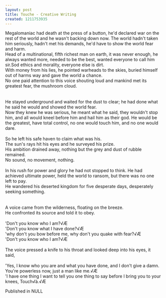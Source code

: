 ```yaml
---
layout: post
title: Touche - Creative Writing
created: 1211753935
---
```

Megalomaniac had death at the press of a button, he'd declared war on the rest of the world and he wasn't backing down now. The world hadn't taken him seriously, hadn't met his demands, he'd have to show the world fear and harm.<br />Head of a multinational, fifth richest man on earth, it was never enough, he always wanted more, needed to be the best, wanted everyone to call him sir.Sod ethics and morality, everyone else is dirt.<br />With money from his lies, he pointed warheads to the skies, buried himself out of harms way and gave the world a chance.<br />No one paid attention to this voice shouting loud and mankind met its greatest fear, the mushroom cloud.<br /><br /><br />He stayed underground and waited for the dust to clear; he had done what he said he would and showed the world fear.<br />Now they knew he was serious, he meant what he said, they wouldn't stop him, and all would kneel before him and hail him as their god. He would be the greatest, have total control, no one would touch him, and no one would dare.<br /><br />So he left his safe haven to claim what was his.<br />The sun's rays hit his eyes and he surveyed his prize.<br />His ambition drained away, nothing but the grey and dust of rubble remained.<br />No sound, no movement, nothing.<br /><br />In his rush for power and glory he had not stopped to think. He had achieved ultimate power, held the world to ransom, but there was no one left to pay.<br />He wandered his deserted kingdom for five desperate days, desperately seeking something.<br /><br /><br />A voice came from the wilderness, floating on the breeze.<br />He confronted its source and told it to obey.<br /><br />'Don't you know who I am?√Æ<br />'Don't you know what I have done?√Æ <br />'why don't you bow before me, why don't you quake with fear?√Æ <br />'Don't you know who I am?√Æ<br /><br />The voice pressed a knife to his throat and looked deep into his eyes, it said,<br /><br />'Yes, I know who you are and what you have done, and I don't give a damn. You're powerless now, just a man like me.√Æ<br />'I have one thing I want to tell you one thing to say before I bring you to your knees, Touch√à.√Æ<br />
<p>Published in NULL</p>
